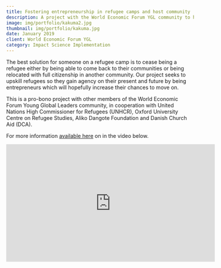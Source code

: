 ```yaml
---
title: Fostering entrepreneurship in refugee camps and host community
description: A project with the World Economic Forum YGL community to help refugees acquire entrepreneurship skills and experience to help them solve their refugee status.
image: img/portfolio/kakuma2.jpg
thumbnail: img/portfolio/kakuma.jpg
date: January 2019
client: World Economic Forum YGL
category: Impact Science Implementation
---
```


The best solution for someone on a refugee camp is to cease being a refugee either by being able to come back to their communities or being relocated with full citizenship in another community. Our project seeks to upskill refugees so they gain agency on their present and future by being entrepreneurs which will hopefully increase their chances to move on.

This is a pro-bono project with other members of the World Economic Forum Young Global Leaders community, in cooperation with United Nations High Commissioner for Refugees (UNHCR), Oxford University Centre on Refugee Studies, Aliko Dangote Foundation and Danish Church Aid (DCA).

For more information [available here](https://www.weforum.org/our-impact/fostering-entrepreneurship-connects-refugees-with-global-economy) on in the video below.

<iframe width="560" height="315" src="https://www.youtube.com/embed/opnrjD1omLw" frameborder="0" allow="accelerometer; autoplay; encrypted-media; gyroscope; picture-in-picture" allowfullscreen></iframe>
